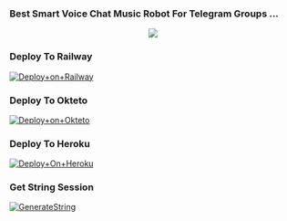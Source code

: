 ### Best Smart Voice Chat Music Robot For Telegram Groups ...


<p align="center"><a href="https://t.me/adityahalder"><img src="https://te.legra.ph/file/a4c16c60dd1c46bbe7385.jpg"></a></p>




### Deploy To Railway

[![Deploy+on+Railway](https://railway.app/button.svg)](https://railway.app/new/template?template=https://github.com/kaalwebx/KaalMusic&envs=API_ID,API_HASH,BOT_TOKEN,STRING_SESSION)


### Deploy To Okteto

[![Deploy+on+Okteto](https://okteto.com/button.svg)](https://okteto.app/new/template?template=https://github.com/ShailendraOP/HeroMusic&envs=API_ID,API_HASH,BOT_TOKEN,STRING_SESSION)


### Deploy To Heroku

[![Deploy+On+Heroku](https://www.herokucdn.com/deploy/button.svg)](https://heroku.com/deploy)



### Get String Session

[![GenerateString](https://img.shields.io/badge/repl.it-generateString-yellowgreen)](https://replit.com/@AdityaHalder/PyrogramStringSession)


